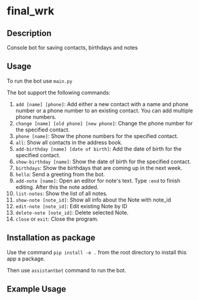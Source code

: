 # final_wrk

## Description

Console bot for saving contacts, birthdays and notes

## Usage

To run the bot use `main.py`

The bot support the following commands:

1. `add [name] [phone]`: Add either a new contact with a name and phone number or a phone number to an existing contact.
   You can add multiple phone numbers.
2. `change [name] [old phone] [new phone]`: Change the phone number for the specified contact.
3. `phone [name]`: Show the phone numbers for the specified contact.
4. `all`: Show all contacts in the address book.
5. `add-birthday [name] [date of birth]`: Add the date of birth for the specified contact.
6. `show-birthday [name]`: Show the date of birth for the specified contact.
7. `birthdays`: Show the birthdays that are coming up in the next week.
8. `hello`: Send a greeting from the bot.
9. `add-note [name]`: Open an editor for note's text. Type `:end` to finish editing. After this the note added.
10. `list-notes`: Show the list of all notes.
11. `show-note [note_id]`: Show all info about the Note with note_id
12. `edit-note [note_id]`: Edit existing Note by ID
13. `delete-note [note_id]`: Delete selected Note.
14. `close` or `exit`: Close the program.

## Installation as package
Use the command `pip install -e .` from the root directory to install this app a package.

Then use `assistantbot` command to run the bot.

## Example Usage
